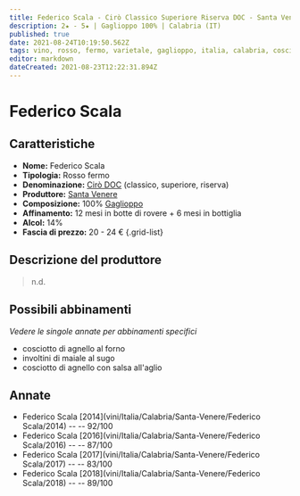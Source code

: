 ```yaml
---
title: Federico Scala - Cirò Classico Superiore Riserva DOC - Santa Venere
description: 2★ - 5★ | Gaglioppo 100% | Calabria (IT)
published: true
date: 2021-08-24T10:19:50.562Z
tags: vino, rosso, fermo, varietale, gaglioppo, italia, calabria, cosciotto di agnello al forno, involtini di maiale al sugo, cosciotto di agnello con salsa all'aglio, 20 - 24 €, 5 stelle
editor: markdown
dateCreated: 2021-08-23T12:22:31.894Z
---
```


 # Federico Scala

## Caratteristiche
- **Nome:** Federico Scala
- **Tipologia:** Rosso fermo
- **Denominazione:** [Cirò DOC](/denominazioni/Italia/Calabria/DOC/Ciro) (classico, superiore, riserva)
- **Produttore:** [Santa Venere](/produttori/Italia/Calabria/Santa-Venere)
- **Composizione:** 100% [Gaglioppo](/vitigni/bacca-nera/gaglioppo)
- **Affinamento:** 12 mesi in botte di rovere + 6 mesi in bottiglia
- **Alcol:** 14%
- **Fascia di prezzo:** 20 - 24 €
{.grid-list}

## Descrizione del produttore

> n.d.

## Possibili abbinamenti
*Vedere le singole annate per abbinamenti specifici*

- cosciotto di agnello al forno
- involtini di maiale al sugo
- cosciotto di agnello con salsa all'aglio

## Annate

- Federico Scala [2014](vini/Italia/Calabria/Santa-Venere/Federico Scala/2014) -- <span class="star-5"></span> -- 92/100
- Federico Scala [2016](vini/Italia/Calabria/Santa-Venere/Federico Scala/2016) -- <span class="star-3"></span> -- 87/100
- Federico Scala [2017](vini/Italia/Calabria/Santa-Venere/Federico Scala/2017) -- <span class="star-2"></span> -- 83/100
- Federico Scala [2018](vini/Italia/Calabria/Santa-Venere/Federico Scala/2018) -- <span class="star-4"></span> -- 89/100